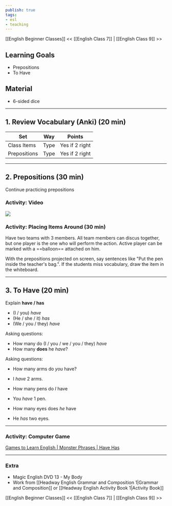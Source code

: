 ```yaml
---
publish: true
tags:
- esl
- teaching
---
```


[[English Beginner Classes]]
<< [[English Class 7]] | [[English Class 9]] >>

## Learning Goals
- Prepositions
- To Have

## Material
- 6-sided dice

---
## 1. Review Vocabulary (Anki) (20 min)

| Set          | Way  | Points         |
| ------------ | ---- | -------------- |
| Class Items  | Type | Yes if 2 right |
| Prepositions | Type | Yes if 2 right |

---
## 2. Prepositions (30 min)
Continue practicing prepositions
### Activity: Video
![](https://www.youtube.com/watch?v=VSn-7QmnJr8)

### Activity: Placing Items Around (30 min)
Have two teams with 3 members. All team members can discus together, but one player is the one who will perform the action. Active player can be marked with a ==balloon== attached on him.

With the prepositions projected on screen, say sentences like "Put the pen inside the teacher's bag.". If the students miss vocabulary, draw the item in the whiteboard.

---
## 3. To Have (20 min)
Explain **have / has**
- (I / you) <i class="p">have</i>
- (He / she / it) <i class="b">has</i>
- (We / you / they) <i class="p">have</i>

Asking questions:
- How many do (I / you / we / you / they) <i class="p">have</i>
- How many **does** he <i class="b">have</i>?

Asking questions:
- How many arms do <i class="p">you</i> have?
- I <i class="p">have</i> 2 arms.

- How many pens do <i class="p">I</i> have
- You <i class="p">have</i> 1 pen.

- How many eyes does <i class="b">he</i> have
- He <i class="b">has</i> two eyes.

---
### Activity: Computer Game
[Games to Learn English | Monster Phrases | Have Has](https://www.gamestolearnenglish.com/monster-phrases/#review)

---
### Extra
- Magic English DVD 13 - My Body
- Work from [[Headway English Grammar and Composition 1|Grammar and Composition]] or [[Headway English Activity Book 1|Activity Book]]

[[English Beginner Classes]]
<< [[English Class 7]] | [[English Class 9]] >>